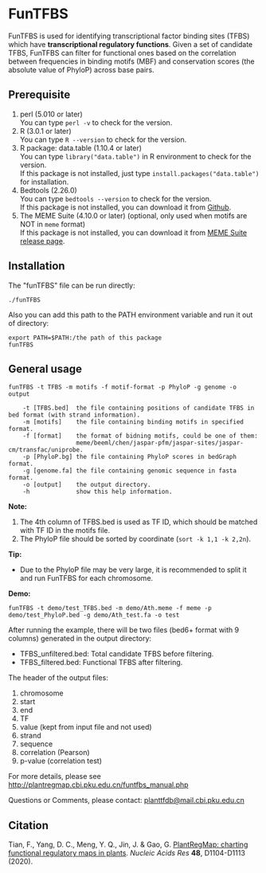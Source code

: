 # FunTFBS
FunTFBS is used for identifying transcriptional factor binding sites (TFBS) which have **transcriptional regulatory functions**. Given a set of candidate TFBS, FunTFBS can filter for functional ones based on the correlation between frequencies in binding motifs (MBF) and conservation scores (the absolute value of PhyloP) across base pairs.

## Prerequisite
1. perl (5.010 or later)  
   You can type `perl -v` to check for the version.
2. R (3.0.1 or later)  
   You can type `R --version` to check for the version.
3. R package: data.table (1.10.4 or later)  
   You can type `library("data.table")` in R environment to check for the version.  
   If this package is not installed, just type `install.packages("data.table")` for installation.
4. Bedtools (2.26.0)  
   You can type `bedtools --version` to check for the version.  
   If this package is not installed, you can download it from [Github](https://github.com/arq5x/bedtools2).
5. The MEME Suite (4.10.0 or later) (optional, only used when motifs are NOT in `meme` format)  
   If this package is not installed, you can download it from [MEME Suite release page](http://meme-suite.org/doc/download.html?man_type=web).

## Installation
The "funTFBS" file can be run directly:

```
./funTFBS
```

Also you can add this path to the PATH environment variable and run it out of directory:

```
export PATH=$PATH:/the path of this package
funTFBS
```

## General usage
```
funTFBS -t TFBS -m motifs -f motif-format -p PhyloP -g genome -o output

	-t [TFBS.bed]  the file containing positions of candidate TFBS in bed format (with strand information).
	-m [motifs]    the file containing binding motifs in specified format.
	-f [format]    the format of bidning motifs, could be one of them:
	               meme/beeml/chen/jaspar-pfm/jaspar-sites/jaspar-cm/transfac/uniprobe.
	-p [PhyloP.bg] the file containing PhyloP scores in bedGraph format.
	-g [genome.fa] the file containing genomic sequence in fasta format.
	-o [output]    the output directory.
	-h             show this help information.
```
**Note:**
1) The 4th column of TFBS.bed is used as TF ID, which should be matched with TF ID in the motifs file.
2) The PhyloP file should be sorted by coordinate (`sort -k 1,1 -k 2,2n`).

**Tip:**
- Due to the PhyloP file may be very large, it is recommended to split it and run FunTFBS for each chromosome.

**Demo:**
```
funTFBS -t demo/test_TFBS.bed -m demo/Ath.meme -f meme -p demo/test_PhyloP.bed -g demo/Ath_test.fa -o test
```
After running the example, there will be two files (bed6+ format with 9 columns) generated in the output directory:

- TFBS_unfiltered.bed: Total candidate TFBS before filtering.  
- TFBS_filtered.bed: Functional TFBS after filtering.

The header of the output files:

1. chromosome
2. start
3. end
4. TF
5. value (kept from input file and not used)
6. strand
7. sequence
8. correlation (Pearson)
9. p-value (correlation test)

For more details, please see http://plantregmap.cbi.pku.edu.cn/funtfbs_manual.php

Questions or Comments, please contact: planttfdb@mail.cbi.pku.edu.cn

## Citation
Tian, F., Yang, D. C., Meng, Y. Q., Jin, J. & Gao, G. [PlantRegMap: charting functional regulatory maps in plants](https://academic.oup.com/nar/article/48/D1/D1104/5614566). *Nucleic Acids Res* **48**, D1104-D1113 (2020).
